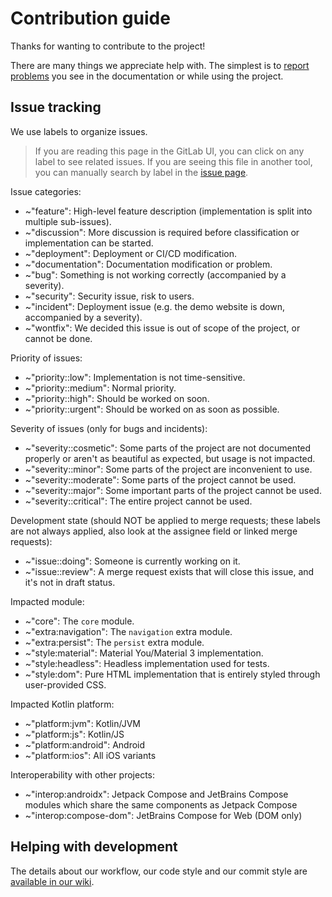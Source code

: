# Contribution guide

Thanks for wanting to contribute to the project!

There are many things we appreciate help with. The simplest is to [report problems](https://gitlab.com/opensavvy/decouple/-/issues/new) you see in the documentation or while using the project.

## Issue tracking

We use labels to organize issues.

> If you are reading this page in the GitLab UI, you can click on any label to see related issues.
> If you are seeing this file in another tool, you can manually search by label in the [issue page](https://gitlab.com/opensavvy/decouple/-/issues).

Issue categories:

- ~"feature": High-level feature description (implementation is split into multiple sub-issues).
- ~"discussion": More discussion is required before classification or implementation can be started.
- ~"deployment": Deployment or CI/CD modification.
- ~"documentation": Documentation modification or problem.
- ~"bug": Something is not working correctly (accompanied by a severity).
- ~"security": Security issue, risk to users.
- ~"incident": Deployment issue (e.g. the demo website is down, accompanied by a severity).
- ~"wontfix": We decided this issue is out of scope of the project, or cannot be done.

Priority of issues:

- ~"priority::low": Implementation is not time-sensitive.
- ~"priority::medium": Normal priority.
- ~"priority::high": Should be worked on soon.
- ~"priority::urgent": Should be worked on as soon as possible.

Severity of issues (only for bugs and incidents):

- ~"severity::cosmetic": Some parts of the project are not documented properly or aren't as beautiful as expected, but usage is not impacted.
- ~"severity::minor": Some parts of the project are inconvenient to use.
- ~"severity::moderate": Some parts of the project cannot be used.
- ~"severity::major": Some important parts of the project cannot be used.
- ~"severity::critical": The entire project cannot be used.

Development state (should NOT be applied to merge requests; these labels are not always applied, also look at the assignee field or linked merge requests):

- ~"issue::doing": Someone is currently working on it.
- ~"issue::review": A merge request exists that will close this issue, and it's not in draft status.

Impacted module:

- ~"core": The `core` module.
- ~"extra:navigation": The `navigation` extra module.
- ~"extra:persist": The `persist` extra module.
- ~"style:material": Material You/Material 3 implementation.
- ~"style:headless": Headless implementation used for tests.
- ~"style:dom": Pure HTML implementation that is entirely styled through user-provided CSS.

Impacted Kotlin platform:

- ~"platform:jvm": Kotlin/JVM
- ~"platform:js": Kotlin/JS
- ~"platform:android": Android
- ~"platform:ios": All iOS variants

Interoperability with other projects:

- ~"interop:androidx": Jetpack Compose and JetBrains Compose modules which share the same components as Jetpack Compose
- ~"interop:compose-dom": JetBrains Compose for Web (DOM only)

## Helping with development

The details about our workflow, our code style and our commit style
are [available in our wiki](https://gitlab.com/opensavvy/wiki/-/blob/main/README.md).
